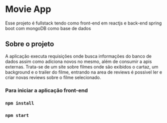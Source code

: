 # Movie App

Esse projeto é fullstack tendo como front-end em reactjs e back-end spring boot com mongoDB como base de dados

## Sobre o projeto

A aplicação executa requisições onde busca informações do banco de dados assim como adiciona novos no mesmo, além de consumir a apis externas. 
Trata-se de um site sobre filmes onde são exibidos o cartaz, um background e o trailer do filme, entrando na area de reviews é possivel ler e criar novas reviews sobre o filme selecionado.

### Para iniciar a aplicação front-end
### `npm install`
### `npm start`
